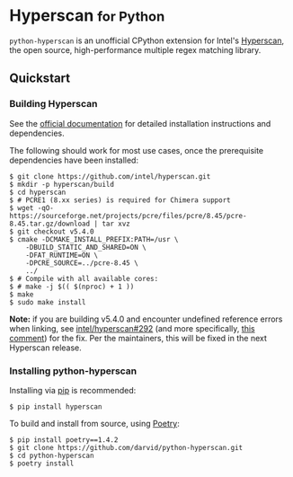 # Hyperscan <small>for Python</small>

``python-hyperscan`` is an unofficial CPython extension for
Intel's [Hyperscan][1], the open source, high-performance multiple regex
matching library.

## Quickstart

### Building Hyperscan

See the [official documentation][3] for detailed installation
instructions and dependencies.

The following should work for most use cases, once the prerequisite
dependencies have been installed:

```shell
$ git clone https://github.com/intel/hyperscan.git
$ mkdir -p hyperscan/build
$ cd hyperscan
$ # PCRE1 (8.xx series) is required for Chimera support
$ wget -qO- https://sourceforge.net/projects/pcre/files/pcre/8.45/pcre-8.45.tar.gz/download | tar xvz
$ git checkout v5.4.0
$ cmake -DCMAKE_INSTALL_PREFIX:PATH=/usr \
    -DBUILD_STATIC_AND_SHARED=ON \
    -DFAT_RUNTIME=ON \
    -DPCRE_SOURCE=../pcre-8.45 \
    ../
$ # Compile with all available cores:
$ # make -j $(( $(nproc) + 1 ))
$ make
$ sudo make install
```

**Note:** if you are building v5.4.0 and encounter undefined reference
errors when linking, see [intel/hyperscan#292][6] (and more specifically,
[this comment][7]) for the fix. Per the maintainers, this will be fixed
in the next Hyperscan release.

### Installing python-hyperscan

Installing via [pip][4] is recommended:

```shell
$ pip install hyperscan
```

To build and install from source, using [Poetry][5]:

```shell
$ pip install poetry==1.4.2
$ git clone https://github.com/darvid/python-hyperscan.git
$ cd python-hyperscan
$ poetry install
```


[1]: https://01.org/hyperscan
[2]: https://github.com/pypa/manylinux
[3]: http://intel.github.io/hyperscan/dev-reference/getting_started.html#very-quick-start
[4]: https://pypi.org/project/pip/
[5]: https://poetry.eustace.io/
[6]: https://github.com/intel/hyperscan/issues/292
[7]: https://github.com/intel/hyperscan/issues/292#issuecomment-762635447
